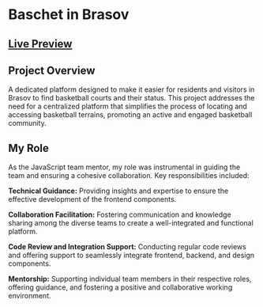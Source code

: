 # Baschet in Brasov

## [Live Preview](https://baschet.metropolabrasov.ro/)

## Project Overview
A dedicated platform designed to make it easier for residents and visitors in Brasov to find basketball courts and their status. This project addresses the need for a centralized platform that simplifies the process of locating and accessing basketball terrains, promoting an active and engaged basketball community.

## My Role
As the JavaScript team mentor, my role was instrumental in guiding the team and ensuring a cohesive collaboration. Key responsibilities included:

**Technical Guidance:** Providing insights and expertise to ensure the effective development of the frontend components.

**Collaboration Facilitation:** Fostering communication and knowledge sharing among the diverse teams to create a well-integrated and functional platform.

**Code Review and Integration Support:** Conducting regular code reviews and offering support to seamlessly integrate frontend, backend, and design components.

**Mentorship:** Supporting individual team members in their respective roles, offering guidance, and fostering a positive and collaborative working environment.
